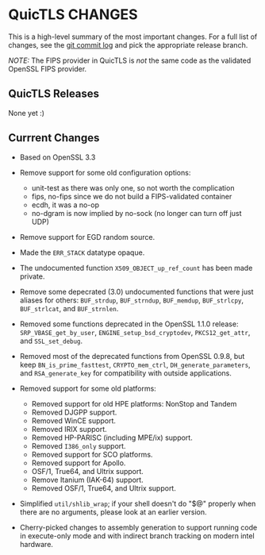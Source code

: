 QuicTLS CHANGES
===============

This is a high-level summary of the most important changes.
For a full list of changes, see the [git commit log][log] and
pick the appropriate release branch.

  [log]: https://github.com/quictls/quictls/commits/

*NOTE:*
The FIPS provider in QuicTLS is *not* the same code as the validated
OpenSSL FIPS provider.

QuicTLS Releases
----------------
None yet :)

Currrent Changes
----------------
- Based on OpenSSL 3.3

- Remove support for some old configuration options:
  - unit-test as there was only one, so not worth the complication
  - fips, no-fips since we do not build a FIPS-validated container
  - ecdh, it was a no-op
  - no-dgram is now implied by no-sock (no longer can turn off just UDP)

- Remove support for EGD random source.

- Made the `ERR_STACK` datatype opaque.

- The undocumented function `X509_OBJECT_up_ref_count` has been
made private.

- Remove some depecrated (3.0) undocumented functions that were just
aliases for others: `BUF_strdup`, `BUF_strndup`, `BUF_memdup`,
`BUF_strlcpy`, `BUF_strlcat`, and `BUF_strnlen`.

- Removed some functions deprecated in the OpenSSL 1.1.0 release:
`SRP_VBASE_get_by_user`, `ENGINE_setup_bsd_cryptodev`,
`PKCS12_get_attr`, and `SSL_set_debug`.

- Removed most of the deprecated functions from OpenSSL 0.9.8, but keep
`BN_is_prime_fasttest`, `CRYPTO_mem_ctrl`, `DH_generate_parameters`, and
`RSA_generate_key` for compatibility with outside applications.

- Removed support for some old platforms:
  - Removed support for old HPE platforms: NonStop and Tandem
  - Removed DJGPP support.
  - Removed WinCE support.
  - Removed IRIX support.
  - Removed HP-PARISC (including MPE/ix) support.
  - Removed `I386_only` support.
  - Removed support for SCO platforms.
  - Removed support for Apollo.
  - OSF/1, True64, and Ultrix support.
  - Remove Itanium (IAK-64) support.
  - Removed OSF/1, True64, and Ultrix support.

- Simplified `util/shlib_wrap`; if your shell doesn't do "$@" properly
when there are no arguments, please look at an earlier version.

- Cherry-picked changes to assembly generation to support running code
in execute-only mode and with indirect branch tracking on modern intel
hardware.
